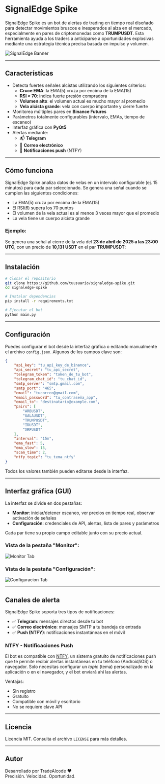 # SignalEdge Spike

SignalEdge Spike es un bot de alertas de trading en tiempo real diseñado para detectar movimientos bruscos e inesperados al alza en el mercado, especialmente en pares de criptomonedas como **TRUMPUSDT**. Esta herramienta ayuda a los traders a anticiparse a oportunidades explosivas mediante una estrategia técnica precisa basada en impulso y volumen.

![SignalEdge Banner](imagenes/signal.jpg)

---

## Características

- Detecta fuertes señales alcistas utilizando los siguientes criterios:
  - **Cruce EMA**: la EMA(5) cruza por encima de la EMA(15)
  - **RSI > 70**: indica fuerte presión compradora
  - **Volumen alto**: el volumen actual es mucho mayor al promedio
  - **Vela alcista grande**: vela con cuerpo importante y cierre fuerte
- Monitorea múltiples pares en **Binance Futures**
- Parámetros totalmente configurables (intervalo, EMAs, tiempo de escaneo)
- Interfaz gráfica con **PyQt5**
- Alertas mediante:
  - 📬 **Telegram**
  - 📧 **Correo electrónico**
  - 📲 **Notificaciones push** (NTFY)

---

## Cómo funciona

SignalEdge Spike analiza datos de velas en un intervalo configurable (ej. 15 minutos) para cada par seleccionado. Se genera una señal cuando se cumplen las siguientes condiciones:

- La EMA(5) cruza por encima de la EMA(15)
- El RSI(6) supera los 70 puntos
- El volumen de la vela actual es al menos 3 veces mayor que el promedio
- La vela tiene un cuerpo alcista grande

### Ejemplo:
Se genera una señal al cierre de la vela del **23 de abril de 2025 a las 23:00 UTC**, con un precio de **10,131 USDT** en el par **TRUMPUSDT**:

---

## Instalación

```bash
# Clonar el repositorio
git clone https://github.com/tuusuario/signaledge-spike.git
cd signaledge-spike

# Instalar dependencias
pip install -r requirements.txt

# Ejecutar el bot
python main.py
```

---

## Configuración

Puedes configurar el bot desde la interfaz gráfica o editando manualmente el archivo `config.json`. Algunos de los campos clave son:

```json
{
    "api_key": "tu_api_key_de_binance",
    "api_secret": "tu_api_secret",
    "telegram_token": "token_de_tu_bot",
    "telegram_chat_id": "tu_chat_id",
    "smtp_server": "smtp.gmail.com",
    "smtp_port": "465",
    "email": "tucorreo@gmail.com",
    "email_password": "tu_contraseña_app",
    "email_to": "destinatario@example.com",
    "pairs": [
        "ARBUSDT",
        "GALAUSDT",
        "TRUMPUSDT",
        "IDUSDT",
        "XRPUSDT"
    ],
    "interval": "15m",
    "ema_fast": 5,
    "ema_slow": 15,
    "scan_time": 2,
    "ntfy_topic": "tu_tema_ntfy"
}
```

Todos los valores también pueden editarse desde la interfaz.

---

## Interfaz gráfica (GUI)

La interfaz se divide en dos pestañas:

- **Monitor**: iniciar/detener escaneo, ver precios en tiempo real, observar activación de señales
- **Configuración**: credenciales de API, alertas, lista de pares y parámetros

Cada par tiene su propio campo editable junto con su precio actual.

### Vista de la pestaña "Monitor":

![Monitor Tab](imagenes/main_tab.png)

### Vista de la pestaña "Configuración":

![Configuracion Tab](imagenes/configuracion_tab.png)

---

## Canales de alerta

SignalEdge Spike soporta tres tipos de notificaciones:

- ✅ **Telegram**: mensajes directos desde tu bot
- ✅ **Correo electrónico**: mensajes SMTP a tu bandeja de entrada
- ✅ **Push (NTFY)**: notificaciones instantáneas en el móvil

### NTFY - Notificaciones Push

El bot es compatible con [NTFY](https://ntfy.sh), un sistema gratuito de notificaciones push que te permite recibir alertas instantáneas en tu teléfono (Android/iOS) o navegador. Solo necesitas configurar un *topic* (tema) personalizado en la aplicación o en el navegador, y el bot enviará ahí las alertas.

Ventajas:
- Sin registro
- Gratuito
- Compatible con móvil y escritorio
- No se requiere clave API

---

## Licencia

Licencia MIT. Consulta el archivo `LICENSE` para más detalles.

---

## Autor

Desarrollado por TradeAIcode ❤️  
Precisión. Velocidad. Oportunidad.

